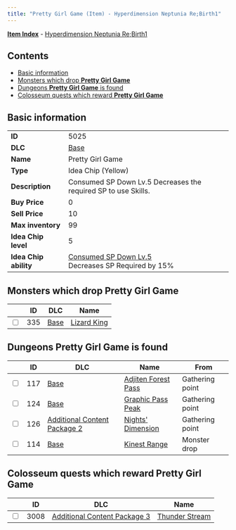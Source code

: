 ```yaml
---
title: "Pretty Girl Game (Item) - Hyperdimension Neptunia Re;Birth1"
---
```


[**Item Index**](/neptunia/rb1/item/index.html) - [Hyperdimension Neptunia Re;Birth1](/neptunia/rb1)

## Contents

- [Basic information](#basic-information)
- [Monsters which drop **Pretty Girl Game**](#monsters-which-drop-pretty-girl-game)
- [Dungeons **Pretty Girl Game** is found](#dungeons-pretty-girl-game-is-found)
- [Colosseum quests which reward **Pretty Girl Game**](#colosseum-quests-which-reward-pretty-girl-game)

## Basic information

|   |   |
| -- | -- |
| **ID** | 5025 |
| **DLC** | [Base](/neptunia/rb1/dlc/1-base.html) |
| **Name** | Pretty Girl Game |
| **Type** | Idea Chip (Yellow) |
| **Description** | Consumed SP Down Lv.5 Decreases the required SP to use Skills. |
| **Buy Price** | 0 |
| **Sell Price** | 10 |
| **Max inventory** | 99 |
| **Idea Chip level** | 5 |
| **Idea Chip ability** | [Consumed SP Down Lv.5](/neptunia/rb1/avatar/1-9524-consumed-sp-down-lv-5.html)<br />Decreases SP Required by 15% |


## Monsters which drop **Pretty Girl Game**

|    | ID | DLC | Name |
| -- | -- | --- | ---- |
| <input type="checkbox" id="rb1-monster-1-335" class="trackbox" /> | 335 | [Base](/neptunia/rb1/dlc/1-base.html) | [Lizard King](/neptunia/rb1/monster/1-335-lizard-king.html) |


## Dungeons **Pretty Girl Game** is found

|    | ID | DLC | Name | From |
| -- | -- | --- | ---- | ---- |
| <input type="checkbox" id="rb1-dungeon-1-117" class="trackbox" /> | 117 | [Base](/neptunia/rb1/dlc/1-base.html) | [Adjiten Forest Pass](/neptunia/rb1/dungeon/1-117-adjiten-forest-pass.html) | Gathering point |
| <input type="checkbox" id="rb1-dungeon-1-124" class="trackbox" /> | 124 | [Base](/neptunia/rb1/dlc/1-base.html) | [Graphic Pass Peak](/neptunia/rb1/dungeon/1-124-graphic-pass-peak.html) | Gathering point |
| <input type="checkbox" id="rb1-dungeon-11-126" class="trackbox" /> | 126 | [Additional Content Package 2](/neptunia/rb1/dlc/11-pack2.html) | [Nights' Dimension](/neptunia/rb1/dungeon/11-126-nights-dimension.html) | Gathering point |
| <input type="checkbox" id="rb1-dungeon-1-114" class="trackbox" /> | 114 | [Base](/neptunia/rb1/dlc/1-base.html) | [Kinest Range](/neptunia/rb1/dungeon/1-114-kinest-range.html) | Monster drop |


## Colosseum quests which reward **Pretty Girl Game**

|    | ID | DLC | Name |
| -- | -- | --- | ---- |
| <input type="checkbox" id="rb1-colosseum-12-3008" class="trackbox" /> | 3008 | [Additional Content Package 3](/neptunia/rb1/dlc/12-pack3.html) | [Thunder Stream](/neptunia/rb1/colosseum/12-3008-thunder-stream.html) |
